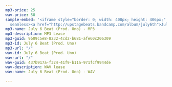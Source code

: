 ```yaml
---
mp3-price: 25
wav-price: 50
sample-embed: '<iframe style="border: 0; width: 400px; height: 406px;" src="https://bandcamp.com/EmbeddedPlayer/album=745845777/size=large/bgcol=ffffff/linkcol=0687f5/artwork=none/track=4273965511/transparent=true/"
  seamless><a href="http://upstagebeats.bandcamp.com/album/july6th">July6th by UpstageBeats</a></iframe>'
mp3-name: July 6 Beat (Prod. Uno) - MP3
mp3-description: MP3 Lease
mp3-guid: 9b09c5e8-8232-4cd2-b681-afe60c206309
mp3-id: July 6 Beat (Prod. Uno)
mp3-url: "/"
wav-id: July 6 Beat (Prod. Uno)
wav-url: "/"
wav-guid: 437b917a-f324-41f9-b11a-971fcf9944de
wav-description: WAV lease
wav-name: July 6 Beat (Prod. Uno) - WAV

---
```

